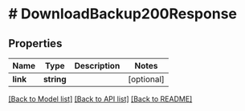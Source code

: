 # # DownloadBackup200Response

## Properties

Name | Type | Description | Notes
------------ | ------------- | ------------- | -------------
**link** | **string** |  | [optional]

[[Back to Model list]](../../README.md#models) [[Back to API list]](../../README.md#endpoints) [[Back to README]](../../README.md)
